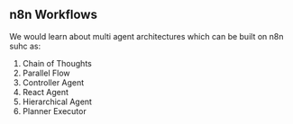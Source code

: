 ## n8n Workflows

We would learn about multi agent architectures which can be built on n8n suhc as:

1. Chain of Thoughts
2. Parallel Flow
3. Controller Agent
4. React Agent
5. Hierarchical Agent
6. Planner Executor